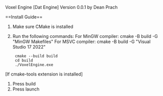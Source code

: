 Voxel Engine [Dat Engine] Version 0.0.1 by Dean Prach

==Install Guide==
1. Make sure CMake is installed
2. Run the following commands:
    For MinGW compiler:
        cmake -B build -G "MinGW Makefiles"
    For MSVC compiler:
        cmake -B build -G "Visual Studio 17 2022"

        cmake --build build
        cd build
        ./VoxelEngine.exe

[If cmake-tools extension is installed]
1. Press build
2. Press launch
